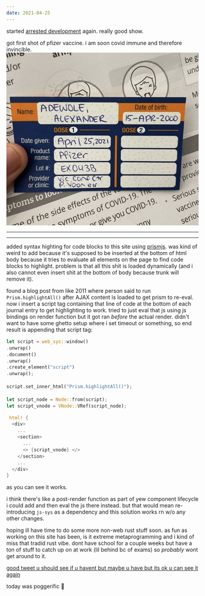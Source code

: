 ```yaml
---
date: 2021-04-25
---
```

started [arrested development](https://en.wikipedia.org/wiki/Arrested_Development) again. really good show.

got first shot of pfizer vaccine. i am soon covid immune and therefore invincible.
![card showing vaccine](/assets/images/2021-04-25.png)

---
---

added syntax highting for code blocks to this site using [prismjs](https://prismjs.com). was kind of weird to add because it's supposed to be inserted at the bottom of html body because it tries to evaluate all elements on the page to find code blocks to highlight. problem is that all this shit is loaded dynamically (and i also cannot even insert shit at the bottom of body because trunk will remove it). 

found a blog post from like 2011 where person said to run `Prism.highlightAll()` after AJAX content is loaded to get prism to re-eval. now i insert a script tag containing that line of code at the bottom of each journal entry to get highlighting to work. tried to just eval that js using js bindings on render function but it got ran *before* the actual render. didn't want to have some ghetto setup where i set timeout or something, so end result is appending that script tag:

```rust
let script = web_sys::window()
.unwrap()
.document()
.unwrap()
.create_element("script")
.unwrap();

script.set_inner_html("Prism.highlightAll()");

let script_node = Node::from(script);
let script_vnode = VNode::VRef(script_node);
```

```rust
 html! {
  <div>
    ...
    <section>
      ...
      <> {script_vnode} </>
    </section>
    ...
  </div>
}
```

as you can see it works. 

i think there's like a post-render function as part of yew component lifecycle i could add and then eval the js there instead. but that would mean re-introducing `js-sys` as a dependency and this solution works rn w/o any other changes. 

hoping ill have time to do some more non-web rust stuff soon. as fun as working on this site has been, is it extreme metaprogramming and i kind of miss that tradid rust vibe. dont have school for a couple weeks but have a ton of stuff to catch up on at work (lil behind bc of exams) so *probably* wont get around to it. 

[good tweet u should see if u havent but maybe u have but its ok u can see it again](https://twitter.com/JayZTakes/status/1369769017137893379?s=20)

today was poggerific 🥴